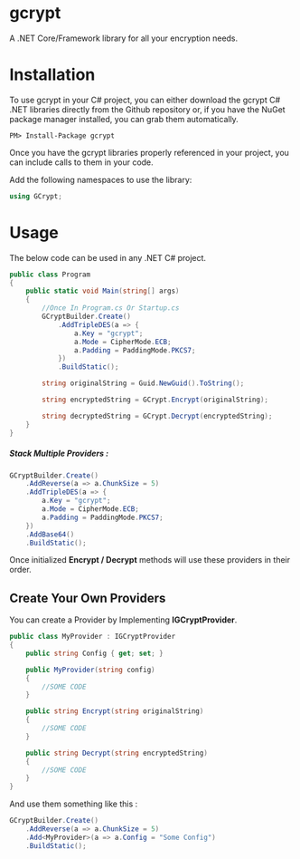 # gcrypt
A .NET Core/Framework library for all your encryption needs.

# Installation
To use gcrypt in your C# project, you can either download the gcrypt C# .NET libraries directly from the Github repository or, if you have the NuGet package manager installed, you can grab them automatically.

```
PM> Install-Package gcrypt
```
Once you have the gcrypt libraries properly referenced in your project, you can include calls to them in your code.

Add the following namespaces to use the library:

```C#
using GCrypt;
```

# Usage
The below code can be used in any .NET C# project.

```C#
public class Program
{
	public static void Main(string[] args)
	{
		//Once In Program.cs Or Startup.cs
		GCryptBuilder.Create()
			.AddTripleDES(a => {
				a.Key = "gcrypt";
				a.Mode = CipherMode.ECB;
				a.Padding = PaddingMode.PKCS7;
			})
			.BuildStatic();

		string originalString = Guid.NewGuid().ToString();

		string encryptedString = GCrypt.Encrypt(originalString);

		string decryptedString = GCrypt.Decrypt(encryptedString);
	}
}
```


##### Stack Multiple Providers :

```C#
GCryptBuilder.Create()
	.AddReverse(a => a.ChunkSize = 5)
	.AddTripleDES(a => {
		a.Key = "gcrypt";
		a.Mode = CipherMode.ECB;
		a.Padding = PaddingMode.PKCS7;
	})
	.AddBase64()
	.BuildStatic();
```

Once initialized **Encrypt / Decrypt** methods will use these providers in their order.

## Create Your Own Providers

You can create a Provider by Implementing **IGCryptProvider**.
```C#
public class MyProvider : IGCryptProvider
{
	public string Config { get; set; }

	public MyProvider(string config)
	{
		//SOME CODE
	}

	public string Encrypt(string originalString)
	{
		//SOME CODE
	}

	public string Decrypt(string encryptedString)
	{
		//SOME CODE
	}
}
```
And use them something like this :

```C#
GCryptBuilder.Create()
	.AddReverse(a => a.ChunkSize = 5)
	.Add<MyProvider>(a => a.Config = "Some Config")
	.BuildStatic();
```

